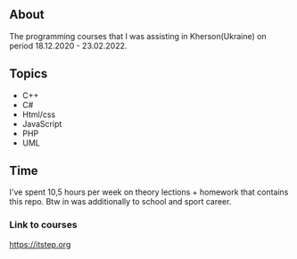 ## About
The programming courses that I was assisting in Kherson(Ukraine) on period 18.12.2020 - 23.02.2022.

## Topics
- C++
- C#
- Html/css
- JavaScript
- PHP
- UML

## Time
I've spent 10,5 hours per week on theory lections + homework that contains this repo. Btw in was additionally to school and sport career.

### Link to courses
https://itstep.org
